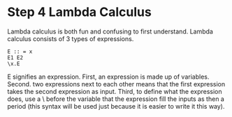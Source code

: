 # Step 4 Lambda Calculus

Lambda calculus is both fun and confusing to first understand. Lambda calculus consists of 3 types of expressions. 
```
E :: = x 
E1 E2
\x.E
```
E signifies an expression. First, an expression is made up of variables. Second. two expressions next to each other means that the first expression takes the second expression as input. Third, to define what the expression does, use a \ before the variable that the expression fill the inputs as then a period (this syntax will be used just because it is easier to write it this way).

